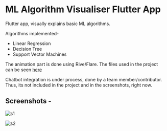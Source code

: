 # ML Algorithm Visualiser Flutter App
Flutter app, visually explains basic ML algorithms.

Algorithms implemented-
- Linear Regression
- Decision Tree
- Support Vector Machines

The animation part is done using Rive/Flare. The files used in the project can be seen [here](https://rive.app/a/k2maan/files/recent/all)

Chatbot integration is under process, done by a team member/contributor. Thus, its not included in the project and in the screenshots, right now.


## Screenshots - 

![s1](https://user-images.githubusercontent.com/59442907/98372293-862ed780-2063-11eb-9528-2542e6991b0d.jpg)

![s2](https://user-images.githubusercontent.com/59442907/98373114-c773b700-2064-11eb-9739-e86ae7f0961d.jpg)



